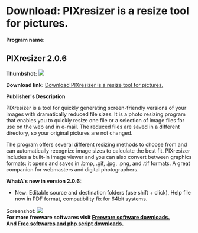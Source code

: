 # Download: PIXresizer is a resize tool for pictures.

**Program name:**

## PIXresizer 2.0.6

  
**Thumbshot:** ![](http://www.freewarefiles.com/screenshot/pixresizer20_md.jpg)   
  
**Download link:** [Download PIXresizer is a resize tool for pictures.](http://freesoftwares.boysofts.com/PIXresizer_program_7370.html)  
  


**Publisher's Description**  
  


PIXresizer is a tool for quickly generating screen-friendly versions of your images with dramatically reduced file sizes. It is a photo resizing program that enables you to quickly resize one file or a selection of image files for use on the web and in e-mail. The reduced files are saved in a different directory, so your original pictures are not changed. 

The program offers several different resizing methods to choose from and can automatically recognize image sizes to calculate the best fit. PIXresizer includes a built-in image viewer and you can also convert between graphics formats: it opens and saves in .bmp, .gif, .jpg, .png, and .tif formats. A great companion for webmasters and digital photographers.

**WhatA's new in version 2.0.6:**

  * New: Editable source and destination folders (use shift + click), Help file now in PDF format, compatibility fix for 64bit systems. 

  
  
Screenshot: ![](http://www.freewarefiles.com/screenshot/pixresizer20.jpg)   
**For more freeware softwares visit [Freeware software downloads.](http://freesoftwares.boysofts.com/)**   
**And [Free softwares and php script downloads.](http://www.boysofts.com/)**
